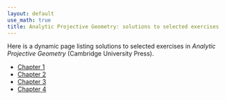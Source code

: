 ```yaml
---
layout: default
use_math: true
title: Analytic Projective Geometry: solutions to selected exercises
---
```


Here is a dynamic page listing solutions to selected exercises in _Analytic Projective Geometry_ (Cambridge University Press).

- [Chapter 1](chapter1.html)
- [Chapter 2](chapter2.html)
- [Chapter 3](chapter3.html)
- [Chapter 4](chapter4.html)




